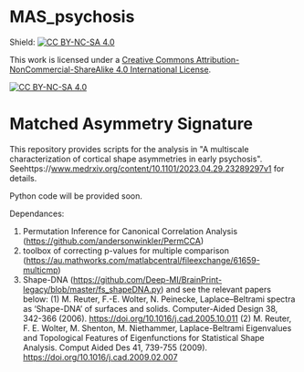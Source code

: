 # MAS_psychosis
Shield: [![CC BY-NC-SA 4.0][cc-by-nc-sa-shield]][cc-by-nc-sa]

This work is licensed under a
[Creative Commons Attribution-NonCommercial-ShareAlike 4.0 International License][cc-by-nc-sa].

[![CC BY-NC-SA 4.0][cc-by-nc-sa-image]][cc-by-nc-sa]

[cc-by-nc-sa]: http://creativecommons.org/licenses/by-nc-sa/4.0/
[cc-by-nc-sa-image]: https://licensebuttons.net/l/by-nc-sa/4.0/88x31.png
[cc-by-nc-sa-shield]: https://img.shields.io/badge/License-CC%20BY--NC--SA%204.0-lightgrey.svg

# Matched Asymmetry Signature

This repository provides scripts for the analysis in "A multiscale characterization of cortical shape asymmetries in early psychosis". 
Seehttps://www.medrxiv.org/content/10.1101/2023.04.29.23289297v1 for details.

Python code will be provided soon.

Dependances: 
1. Permutation Inference for Canonical Correlation Analysis (https://github.com/andersonwinkler/PermCCA)
2. toolbox of correcting p-values for multiple comparison (https://au.mathworks.com/matlabcentral/fileexchange/61659-multicmp) 
3. Shape-DNA (https://github.com/Deep-MI/BrainPrint-legacy/blob/master/fs_shapeDNA.py) and see the relevant papers below:
(1) M. Reuter, F.-E. Wolter, N. Peinecke, Laplace–Beltrami spectra as ‘Shape-DNA’ of surfaces and solids. Computer-Aided Design 38, 342-366 (2006). https://doi.org/10.1016/j.cad.2005.10.011
(2) M. Reuter, F. E. Wolter, M. Shenton, M. Niethammer, Laplace-Beltrami Eigenvalues and Topological Features of Eigenfunctions for Statistical Shape Analysis. Comput Aided Des 41, 739-755 (2009). https://doi.org/10.1016/j.cad.2009.02.007
